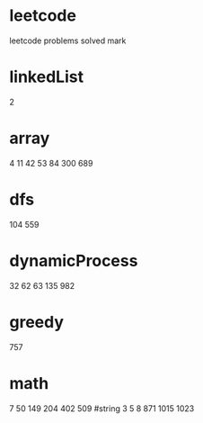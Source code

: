# leetcode
leetcode problems solved mark
# linkedList
2
# array
4
11
42
53
84
300
689
# dfs
104
559
# dynamicProcess
32
62
63
135
982
# greedy
757
# math
7
50
149
204
402
509
#string
3
5
8
871
1015
1023
